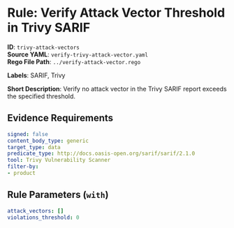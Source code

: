 # Rule: Verify Attack Vector Threshold in Trivy SARIF

**ID**: `trivy-attack-vectors`  
**Source YAML**: `verify-trivy-attack-vector.yaml`  
**Rego File Path**: `../verify-attack-vector.rego`  

**Labels**: SARIF, Trivy

**Short Description**: Verify no attack vector in the Trivy SARIF report exceeds the specified threshold.

## Evidence Requirements

```yaml
signed: false
content_body_type: generic
target_type: data
predicate_type: http://docs.oasis-open.org/sarif/sarif/2.1.0
tool: Trivy Vulnerability Scanner
filter-by:
- product
```
## Rule Parameters (`with`)

```yaml
attack_vectors: []
violations_threshold: 0
```
